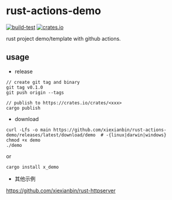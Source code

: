 # rust-actions-demo

[![build-test](https://github.com/xiexianbin/rust-actions-demo/actions/workflows/workflow.yaml/badge.svg)](https://github.com/xiexianbin/rust-actions-demo/actions/workflows/workflow.yaml)
[![crates.io](https://img.shields.io/crates/v/x_demo.svg)](https://crates.io/crates/x_demo)

rust project demo/template with github actions.

## usage

- release

```
// create git tag and binary
git tag v0.1.0
git push origin --tags

// publish to https://crates.io/crates/<xxx>
cargo publish
```

- download
```
curl -Lfs -o main https://github.com/xiexianbin/rust-actions-demo/releases/latest/download/demo  # -{linux|darwin|windows}
chmod +x demo
./demo
```

or

```shell
cargo install x_demo
```

- 其他示例

https://github.com/xiexianbin/rust-httpserver
